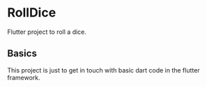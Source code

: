 # RollDice

Flutter project to roll a dice.

## Basics

This project is just to get in touch with basic dart code in the flutter framework.
